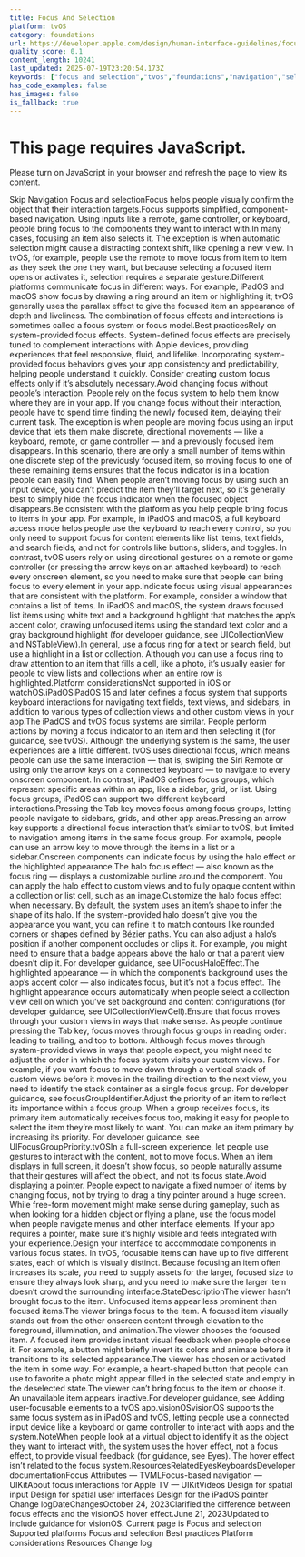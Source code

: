 ```yaml
---
title: Focus And Selection
platform: tvOS
category: foundations
url: https://developer.apple.com/design/human-interface-guidelines/focus-and-selection
quality_score: 0.1
content_length: 10241
last_updated: 2025-07-19T23:20:54.173Z
keywords: ["focus and selection","tvos","foundations","navigation","selection","system","input","controls","buttons","gestures","visual","color","interface","design","animation","feedback"]
has_code_examples: false
has_images: false
is_fallback: true
---
```


# This page requires JavaScript.

Please turn on JavaScript in your browser and refresh the page to view its content.

Skip Navigation Focus and selectionFocus helps people visually confirm the object that their interaction targets.Focus supports simplified, component-based navigation. Using inputs like a remote, game controller, or keyboard, people bring focus to the components they want to interact with.In many cases, focusing an item also selects it. The exception is when automatic selection might cause a distracting context shift, like opening a new view. In tvOS, for example, people use the remote to move focus from item to item as they seek the one they want, but because selecting a focused item opens or activates it, selection requires a separate gesture.Different platforms communicate focus in different ways. For example, iPadOS and macOS show focus by drawing a ring around an item or highlighting it; tvOS generally uses the parallax effect to give the focused item an appearance of depth and liveliness. The combination of focus effects and interactions is sometimes called a focus system or focus model.Best practicesRely on system-provided focus effects. System-defined focus effects are precisely tuned to complement interactions with Apple devices, providing experiences that feel responsive, fluid, and lifelike. Incorporating system-provided focus behaviors gives your app consistency and predictability, helping people understand it quickly. Consider creating custom focus effects only if it’s absolutely necessary.Avoid changing focus without people’s interaction. People rely on the focus system to help them know where they are in your app. If you change focus without their interaction, people have to spend time finding the newly focused item, delaying their current task. The exception is when people are moving focus using an input device that lets them make discrete, directional movements — like a keyboard, remote, or game controller — and a previously focused item disappears. In this scenario, there are only a small number of items within one discrete step of the previously focused item, so moving focus to one of these remaining items ensures that the focus indicator is in a location people can easily find. When people aren’t moving focus by using such an input device, you can’t predict the item they’ll target next, so it’s generally best to simply hide the focus indicator when the focused object disappears.Be consistent with the platform as you help people bring focus to items in your app. For example, in iPadOS and macOS, a full keyboard access mode helps people use the keyboard to reach every control, so you only need to support focus for content elements like list items, text fields, and search fields, and not for controls like buttons, sliders, and toggles. In contrast, tvOS users rely on using directional gestures on a remote or game controller (or pressing the arrow keys on an attached keyboard) to reach every onscreen element, so you need to make sure that people can bring focus to every element in your app.Indicate focus using visual appearances that are consistent with the platform. For example, consider a window that contains a list of items. In iPadOS and macOS, the system draws focused list items using white text and a background highlight that matches the app’s accent color, drawing unfocused items using the standard text color and a gray background highlight (for developer guidance, see UICollectionView and NSTableView).In general, use a focus ring for a text or search field, but use a highlight in a list or collection. Although you can use a focus ring to draw attention to an item that fills a cell, like a photo, it’s usually easier for people to view lists and collections when an entire row is highlighted.Platform considerationsNot supported in iOS or watchOS.iPadOSiPadOS 15 and later defines a focus system that supports keyboard interactions for navigating text fields, text views, and sidebars, in addition to various types of collection views and other custom views in your app.The iPadOS and tvOS focus systems are similar. People perform actions by moving a focus indicator to an item and then selecting it (for guidance, see tvOS). Although the underlying system is the same, the user experiences are a little different. tvOS uses directional focus, which means people can use the same interaction — that is, swiping the Siri Remote or using only the arrow keys on a connected keyboard — to navigate to every onscreen component. In contrast, iPadOS defines focus groups, which represent specific areas within an app, like a sidebar, grid, or list. Using focus groups, iPadOS can support two different keyboard interactions.Pressing the Tab key moves focus among focus groups, letting people navigate to sidebars, grids, and other app areas.Pressing an arrow key supports a directional focus interaction that’s similar to tvOS, but limited to navigation among items in the same focus group. For example, people can use an arrow key to move through the items in a list or a sidebar.Onscreen components can indicate focus by using the halo effect or the highlighted appearance.The halo focus effect — also known as the focus ring — displays a customizable outline around the component. You can apply the halo effect to custom views and to fully opaque content within a collection or list cell, such as an image.Customize the halo focus effect when necessary. By default, the system uses an item’s shape to infer the shape of its halo. If the system-provided halo doesn’t give you the appearance you want, you can refine it to match contours like rounded corners or shapes defined by Bézier paths. You can also adjust a halo’s position if another component occludes or clips it. For example, you might need to ensure that a badge appears above the halo or that a parent view doesn’t clip it. For developer guidance, see UIFocusHaloEffect.The highlighted appearance — in which the component’s background uses the app’s accent color — also indicates focus, but it’s not a focus effect. The highlight appearance occurs automatically when people select a collection view cell on which you’ve set background and content configurations (for developer guidance, see UICollectionViewCell).Ensure that focus moves through your custom views in ways that make sense. As people continue pressing the Tab key, focus moves through focus groups in reading order: leading to trailing, and top to bottom. Although focus moves through system-provided views in ways that people expect, you might need to adjust the order in which the focus system visits your custom views. For example, if you want focus to move down through a vertical stack of custom views before it moves in the trailing direction to the next view, you need to identify the stack container as a single focus group. For developer guidance, see focusGroupIdentifier.Adjust the priority of an item to reflect its importance within a focus group. When a group receives focus, its primary item automatically receives focus too, making it easy for people to select the item they’re most likely to want. You can make an item primary by increasing its priority. For developer guidance, see UIFocusGroupPriority.tvOSIn a full-screen experience, let people use gestures to interact with the content, not to move focus. When an item displays in full screen, it doesn’t show focus, so people naturally assume that their gestures will affect the object, and not its focus state.Avoid displaying a pointer. People expect to navigate a fixed number of items by changing focus, not by trying to drag a tiny pointer around a huge screen. While free-form movement might make sense during gameplay, such as when looking for a hidden object or flying a plane, use the focus model when people navigate menus and other interface elements. If your app requires a pointer, make sure it’s highly visible and feels integrated with your experience.Design your interface to accommodate components in various focus states. In tvOS, focusable items can have up to five different states, each of which is visually distinct. Because focusing an item often increases its scale, you need to supply assets for the larger, focused size to ensure they always look sharp, and you need to make sure the larger item doesn’t crowd the surrounding interface.StateDescriptionThe viewer hasn’t brought focus to the item. Unfocused items appear less prominent than focused items.The viewer brings focus to the item. A focused item visually stands out from the other onscreen content through elevation to the foreground, illumination, and animation.The viewer chooses the focused item. A focused item provides instant visual feedback when people choose it. For example, a button might briefly invert its colors and animate before it transitions to its selected appearance.The viewer has chosen or activated the item in some way. For example, a heart-shaped button that people can use to favorite a photo might appear filled in the selected state and empty in the deselected state.The viewer can’t bring focus to the item or choose it. An unavailable item appears inactive.For developer guidance, see Adding user-focusable elements to a tvOS app.visionOSvisionOS supports the same focus system as in iPadOS and tvOS, letting people use a connected input device like a keyboard or game controller to interact with apps and the system.NoteWhen people look at a virtual object to identify it as the object they want to interact with, the system uses the hover effect, not a focus effect, to provide visual feedback (for guidance, see Eyes). The hover effect isn’t related to the focus system.ResourcesRelatedEyesKeyboardsDeveloper documentationFocus Attributes — TVMLFocus-based navigation — UIKitAbout focus interactions for Apple TV — UIKitVideos Design for spatial input Design for spatial user interfaces Design for the iPadOS pointer Change logDateChangesOctober 24, 2023Clarified the difference between focus effects and the visionOS hover effect.June 21, 2023Updated to include guidance for visionOS. Current page is Focus and selection Supported platforms Focus and selection Best practices Platform considerations Resources Change log
